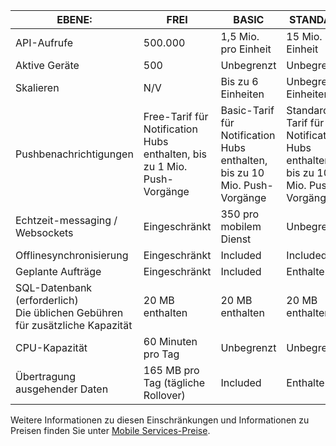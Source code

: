 
| EBENE: | FREI | BASIC | STANDARD |
|----|----|----|----|
| API-Aufrufe | 500.000 | 1,5 Mio. pro Einheit | 15 Mio. pro Einheit |
| Aktive Geräte | 500 | Unbegrenzt | Unbegrenzt |
| Skalieren | N/V | Bis zu 6 Einheiten | Unbegrenzte Einheiten |
| Pushbenachrichtigungen | Free-Tarif für Notification Hubs enthalten, bis zu 1 Mio. Push-Vorgänge | Basic-Tarif für Notification Hubs enthalten, bis zu 10 Mio. Push-Vorgänge | Standard-Tarif für Notification Hubs enthalten, bis zu 10 Mio. Push-Vorgänge |
| Echtzeit-messaging /<br/>Websockets | Eingeschränkt | 350 pro mobilem Dienst | Unbegrenzt |
| Offlinesynchronisierung | Eingeschränkt | Included | Included |
| Geplante Aufträge  | Eingeschränkt | Included | Enthalten |
| SQL-Datenbank (erforderlich) <br/>Die üblichen Gebühren für zusätzliche Kapazität | 20 MB enthalten | 20 MB enthalten | 20 MB enthalten |
| CPU-Kapazität | 60 Minuten pro Tag | Unbegrenzt | Unbegrenzt |
| Übertragung ausgehender Daten | 165 MB pro Tag (tägliche Rollover) | Included | Enthalten |

Weitere Informationen zu diesen Einschränkungen und Informationen zu Preisen finden Sie unter [Mobile Services-Preise](https://azure.microsoft.com/pricing/details/mobile-services/). 


